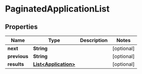 

# PaginatedApplicationList

## Properties

Name | Type | Description | Notes
------------ | ------------- | ------------- | -------------
**next** | **String** |  |  [optional]
**previous** | **String** |  |  [optional]
**results** | [**List&lt;Application&gt;**](Application.md) |  |  [optional]




